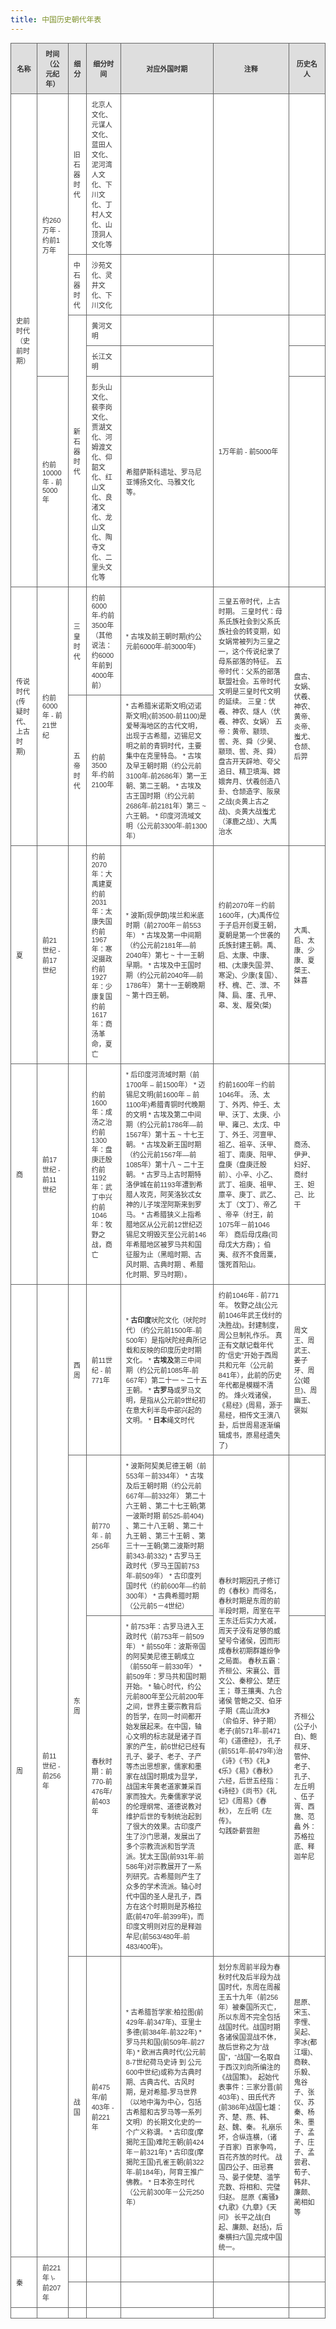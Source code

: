 ```yaml
---
title: 中国历史朝代年表
---
```

<style type="text/css">
table.gridtable {
    font-family: verdana,arial,sans-serif;
    font-size:11px;
    color:#333333;
    border-width: 1px;
    border-color: #666666;
    border-collapse: collapse;
}
table.gridtable th {
    border-width: 1px;
    padding: 8px;
    border-style: solid;
    border-color: #666666;
    background-color: #dedede;
}
table.gridtable td {
    border-width: 1px;
    padding: 8px;
    border-style: solid;
    border-color: #666666;
    background-color: #ffffff;
}
</style>
<table class="gridtable">
    <tr>
    <th>名称</th> 
    <th>时间（公元纪年）</th> 
    <th>细分</th>
    <th>细分时间</th>
    <th>对应外国时期</th>
    <th>注释</th>
    <th>历史名人</th>
    </tr>
    <tr>
        <td rowspan="5">史前时代（史前时期）</td>
        <td rowspan="4">约260万年 - 约前1万年</td>
        <td>旧石器时代</td>
        <td>北京人文化、元谋人文化、蓝田人文化、泥河湾人文化、下川文化、丁村人文化、山顶洞人文化等</td>
        <td></td>
        <td></td>
        <td></td>
    </tr>
    <tr>
        <td>中石器时代</td>
        <td>沙苑文化、灵井文化、下川文化</td>
        <td></td>
        <td></td>
        <td></td>
    </tr>
    <tr>
        <td rowspan="3">新石器时代</td>
        <td>黄河文明</td>
        <td></td>
        <td rowspan="3">1万年前 - 前5000年</td>
        <td></td>
    </tr>
    <tr>
        <td>长江文明</td>
        <td></td>
        <td></td>
    </tr>
    <tr>
        <td>约前10000年 - 前5000年</td>
        <td>彭头山文化、裴李岗文化、贾湖文化、河姆渡文化、仰韶文化、红山文化、良渚文化、龙山文化、陶寺文化、二里头文化等</td>
        <td>希腊萨斯科遗址、罗马尼亚博扬文化、马雅文化等。</td>
        <td></td>
    </tr>
    <tr>
        <td rowspan="2">传说时代(传疑时代、上古时期)</td>
        <td rowspan="2">约前6000年 - 前21世纪</td>
        <td>三皇时代</td>
        <td>约前6000年-约前3500年（其他说法：约6000年前到4000年前）</td>
        <td>* 古埃及前王朝时期(约公元前6000年-前3000年)</td>
        <td rowspan="2">三皇五帝时代，上古时期。 三皇时代：母系氏族社会到父系氏族社会的转变期，如女娲常被列为三皇之一，这个传说纪录了母系部落的特征。 五帝时代：父系的部落联盟社会。五帝时代文明是三皇时代文明的延续。 三皇：伏羲、神农、燧人（伏羲、神农、女娲） 五帝：黄帝、颛顼、喾、尧、舜（少昊、颛顼、喾、尧、舜） 盘古开天辟地、夸父追日、精卫填海、嫦娥奔月、伏羲创造八卦、仓颉造字、阪泉之战(炎黄上古之战)、炎黄大战蚩尤（涿鹿之战）、大禹治水</td>
        <td rowspan="2">盘古、女娲、伏羲、神农、黄帝、炎帝、蚩尤、仓颉、后羿</td>
    </tr>
    <tr>
        <td>五帝时代</td>
        <td>约前3500年-约前2100年</td>
        <td>* 古希腊米诺斯文明(迈诺斯文明)(前3500-前1100)是爱琴海地区的古代文明，出现于古希腊，迈锡尼文明之前的青铜时代，主要集中在克里特岛。 * 古埃及早王朝时期（约公元前3100年-前2686年）第一王朝、第二王朝。 * 古埃及古王国时期（约公元前2686年-前2181年）第三 ~ 六王朝。 * 印度河流域文明（公元前3300年-前1300年）</td>
    </tr>
    <tr>
        <td>夏</td>
        <td>前21世纪 - 前17世纪</td>
        <td></td>
        <td>约前2070年：大禹建夏  约前2031年：太康失国  约前1967年：寒浞摄政  约前1927年：少康复国  约前1617年：商汤革命，夏亡</td>
        <td>* 波斯(现伊朗)埃兰和米底时期（前2700年－前553年） * 古埃及第一中间期（约公元前2181年—前2040年）第七 ~ 十一王朝早期。 * 古埃及中王国时期（约公元前2040年—前1786年） 第十一王朝晚期 ~ 第十四王朝。</td>
        <td>约前2070年－约前1600年，(大)禹传位于子启开创夏王朝，夏朝是第一个世袭的氏族封建王朝。禹、启、太康、中康、相、(太康失国:羿、寒浞)、少康(复国）、杼、槐、芒、泄、不降、扃、廑、孔甲、皋、发、履癸(桀)</td>
        <td>大禹、启、太康、少康、夏桀王、妹喜</td>
    </tr>
    <tr>
        <td>商</td>
        <td>前17世纪 - 前11世纪</td>
        <td></td>
        <td>约前1600年：成汤之治 约前1300年：盘庚迁殷  约前1192年：武丁中兴  约前1046年：牧野之战，商亡</td>
        <td>* 后印度河流域时期（前1700年 – 前1500年）  * 迈锡尼文明(前1600年 – 前1100年)希腊青铜时代晚期的文明 * 古埃及第二中间期（约公元前1786年—前1567年）第十五 ~ 十七王朝。 * 古埃及新王国时期（约公元前1567年—前1085年）第十八 ~ 二十王朝。 * 古罗马上古时期特洛伊城在前1193年遭到希腊人攻克，阿芙洛狄忒女神的儿子埃涅阿斯来到罗马。 * 古希腊狭义上指希腊地区从公元前12世纪迈锡尼文明毁灭至公元前146年希腊地区被罗马共和国征服为止（黑暗时期、古风时期、古典时期 、希腊化时期、罗马时期）。</td>
        <td>约前1600年－约前1046年。 汤、太丁、外丙、仲壬、太甲、沃丁、太庚、小甲、雍己、太戊、中丁、外壬、河亶甲、祖乙、祖辛、沃甲、祖丁、南庚、阳甲、盘庚（盘庚迁殷前）、小辛、小乙、武丁、祖庚、祖甲、廪辛、庚丁、武乙、太丁（文丁）、帝乙 、帝辛（纣王，前1075年－前1046年）  商后母戊鼎(司母戊大方鼎)； 伯夷、叔齐不食周粟，饿死首阳山。</td>
        <td>商汤、伊尹、妇好、商纣王、妲己、比干</td>
    </tr>
    <tr>
        <td rowspan="4">周</td>
        <td rowspan="4">前11世纪 - 前256年</td>
        <td>西周</td>
        <td>前11世纪 - 前771年</td>
        <td>* <strong>古印度</strong>吠陀文化（吠陀时代）（约公元前1500年-前500年）是指吠陀经典所记载和反映的印度历史时期文化。 * <strong>古埃及</strong>第三中间期（约公元前1085年-前667年）第二十一 ~ 二十五王朝。 * <strong>古罗马</strong>或罗马文明，是指从公元前9世纪初在意大利半岛中部兴起的文明。 * <strong>日本</strong>绳文时代</td>
        <td>约前1046年 - 前771年。  牧野之战(公元前1046年武王伐纣的决胜战)。封建制度，周公旦制礼作乐。 真正有文献记载年代的“信史”开始于西周共和元年（公元前841年），此前的历史年代都是模糊不清的。 烽火戏诸侯，  《易经》(周易，源于易经，相传文王演八卦，后世周易逐渐编辑成书，原易经遗失了)</td>
        <td>周文王、周武王、姜子牙、周公(姬旦)、周幽王、褒姒</td>
    </tr>
    <tr>
        <td rowspan="2">东周</td>
        <td>前770年 - 前256年</td>
        <td>* 波斯阿契美尼德王朝（前553年－前334年） * 古埃及后王朝时期（约公元前667年—前332年） 第二十六王朝 、第二十七王朝(第一波斯时期 前525-前404)   、第二十八王朝 、第二十九王朝 、第三十王朝 、第三十一王朝(第二波斯时期 前343-前332) * 古罗马王政时代（罗马王国前753年-前509年） * 古印度列国时代（约前600年—约前300年） * 古典希腊时期（公元前5－4世纪）</td>
        <td rowspan="2">春秋时期因孔子修订的《春秋》而得名，春秋时期是东周的前半段时期，周室在平王东迁后实力大减，周天子没有足够的威望号令诸侯，因而形成春秋初期群雄纷争之局面。 春秋五霸：齐桓公、宋襄公、晋文公、秦穆公、楚庄王； 尊王攘夷、九合诸侯 管鲍之交、伯牙子期《高山流水》（俞伯牙、钟子期）  老子(前571年-前471年)《道德经》， 孔子(前551年-前479年)治《诗》《书》《礼》《乐》《易》《春秋》六经，后世五经指：《诗经》《尚书》《礼记》《周易》《春秋》， 左丘明《左传》。<br />
        勾践卧薪尝胆</td>
        <td></td>
    </tr>
    <tr>
        <td>春秋时期：前770-前476年/前403年</td>
        <td>* 前753年：古罗马进入王政时代（前753年－前509年）  * 前550年：波斯帝国的阿契美尼德王朝成立（前550年－前330年）  * 前509年：罗马共和国时期开始。 * 轴心时代，约公元前800年至公元前200年之间，世界主要宗教背后的哲学，在同一时间都开始发展起来。在中国，轴心文明的标志就是诸子百家的产生，前6世纪已经有孔子、晏子、老子、子产等杰出思想家，儒家和墨家在战国时期成为显学，战国末年黄老道家兼采百家而独大。先秦儒家学说的伦理纲常、道德说教对维护后世的专制统治起到了很大的效果。古印度产生了沙门思潮，发展出了多个宗教流派和哲学流派。犹太王国(前931年-前586年)对宗教展开了一系列研究。古希腊则产生了众多的学术流派。轴心时代中国的圣人是孔子，西方在这个时期则是苏格拉底(前470年-前399年)，而印度文明则对应的是释迦牟尼(前563/480年-前483/400年)。</td>
        <td>齐桓公(公子小白)、鲍叔牙、管仲、老子、孔子、左丘明 、伍子胥、西施、范蠡  外：苏格拉底、释迦牟尼</td>
    </tr>
    <tr>
        <td>战国</td>
        <td>前475年/前403年 - 前221年</td>
        <td>* 古希腊哲学家:柏拉图(前429年-前347年)、亚里士多德(前384年-前322年) * 罗马共和国(前509年-前27年) * 欧洲古典时代(公元前8-7世纪荷马史诗 到 公元600中世纪)或称为古典时期、古典古代、古风时期，是对希腊-罗马世界（以地中海为中心，包括古希腊和古罗马等一系列文明）的长期文化史的一个广义称谓。 * 古印度(摩揭陀王国)难陀王朝(前424年－前321年) * 古印度(摩揭陀王国)孔雀王朝(前322年-前184年)，阿育王推广佛教。 * 日本弥生时代 （公元前300年－公元250年）</td>
        <td>划分东周前半段为春秋时代及后半段为战国时代，东周在周赧王五十九年（前256年）被秦国所灭亡，所以东周不完全包括战国时代。战国时期各诸侯国混战不休，故后世称之为“战国”，“战国”一名取自于西汉刘向所编注的《战国策》。 起始代表事件：三家分晋(前403年) 、田氏代齐(前386年)战国七雄：齐、楚、燕、韩、赵、魏、秦。 礼崩乐坏，合纵连横，（诸子百家）百家争鸣，百花齐放的时代。 战国四公子、田忌赛马、晏子使楚、滥竽充数、将相和、完璧归赵。 屈原《离骚》《九歌》《九章》《天问》 长平之战(白起、廉颇、赵括)，后秦横扫六国,完成中国统一。</td>
        <td>屈原、宋玉、李悝、吴起、李冰(都江堰)、商鞅、乐毅、鬼谷子、张仪、苏秦、杨朱、墨子、孟子、庄子、孟尝君、荀子、韩非、廉颇、蔺相如等</td>
    </tr>
    <tr>
        <td rowspan="2">秦</td>
        <td rowspan="2">前221年 \- 前207年</td>
        <td></td>
        <td></td>
        <td></td>
        <td></td>
        <td></td>
    </tr>
    <tr>
        <td></td>
        <td></td>
        <td></td>
        <td></td>
        <td></td>
    </tr>
    <tr>
        <td></td>
        <td></td>
        <td></td>
        <td></td>
        <td></td>
        <td></td>
        <td></td>
    </tr>
</table>